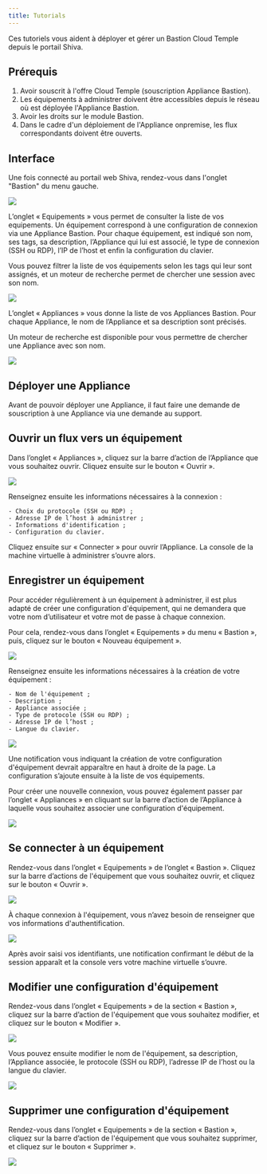 ```yaml
---
title: Tutorials
---
```


Ces tutoriels vous aident à déployer et gérer un Bastion Cloud Temple depuis le portail Shiva. 


## Prérequis

1. Avoir souscrit à l'offre Cloud Temple (souscription Appliance Bastion).
2. Les équipements à administrer doivent être accessibles depuis le réseau où est déployée l'Appliance Bastion.
3. Avoir les droits sur le module Bastion.
4. Dans le cadre d'un déploiement de l'Appliance onpremise, les flux correspondants doivent être ouverts.

## Interface

Une fois connecté au portail web Shiva, rendez-vous dans l'onglet "Bastion" du menu gauche. 

![](images/sessions.png)

L’onglet « Equipements » vous permet de consulter la liste de vos equipements. Un équipement correspond à une configuration de
connexion via une Appliance Bastion. Pour chaque équipement, est indiqué son nom, ses tags, sa 
description, l’Appliance qui lui est associé, le type de connexion (SSH ou RDP), l’IP de l’host et enfin la configuration du clavier.

Vous pouvez filtrer la liste de vos équipements selon les tags qui leur sont assignés, et un moteur de recherche permet de chercher une session avec son nom. 

![](images/sessions2.png)

L’onglet « Appliances » vous donne la liste de vos Appliances Bastion. Pour chaque Appliance, le nom de l’Appliance et sa description sont précisés. 

Un moteur de recherche est disponible pour vous permettre de chercher une Appliance avec son nom.

![](images/appliances.png)

## Déployer une Appliance
Avant de pouvoir déployer une Appliance, il faut faire une demande de souscription à une Appliance via une demande au support.

## Ouvrir un flux vers un équipement
Dans l’onglet « Appliances », cliquez sur la barre d’action de l’Appliance que vous souhaitez ouvrir. Cliquez ensuite sur le bouton « Ouvrir ».

![](images/ouvrir_appliance.png)

Renseignez ensuite les informations nécessaires à la connexion :

    - Choix du protocole (SSH ou RDP) ;
    - Adresse IP de l’host à administrer ;
    - Informations d'identification ;
    - Configuration du clavier.

Cliquez ensuite sur « Connecter » pour ouvrir l’Appliance. La console de la machine virtuelle à administrer s’ouvre alors. 

## Enregistrer un équipement

Pour accéder régulièrement à un équipement à administrer, il est plus adapté de créer une configuration d'équipement, qui ne demandera que votre nom d’utilisateur et votre mot de passe à chaque connexion. 

Pour cela, rendez-vous dans l’onglet « Equipements » du menu « Bastion », puis, cliquez sur le bouton « Nouveau équipement ».

![](images/creer_session.png)


Renseignez ensuite les informations nécessaires à la création de votre équipement :

    - Nom de l'équipement ;
    - Description ;
    - Appliance associée ;
    - Type de protocole (SSH ou RDP) ;
    - Adresse IP de l’host ;
    - Langue du clavier.

![](images/creer_session2.png)


Une notification vous indiquant la création de votre configuration d'équipement devrait apparaître en haut à droite de la page. La configuration s’ajoute ensuite à la liste de vos équipements. 

Pour créer une nouvelle connexion, vous pouvez également passer par l’onglet « Appliances » en cliquant sur la barre d’action de l’Appliance à laquelle vous souhaitez associer une configuration d'équipement.

![](images/creer_session3.png)

## Se connecter à un équipement

Rendez-vous dans l’onglet « Equipements » de l’onglet « Bastion ». Cliquez sur la barre d’actions de l'équipement que vous souhaitez ouvrir, et cliquez sur le bouton « Ouvrir ».

![](images/ouvrir_session.png)

À chaque connexion à l'équipement, vous n’avez besoin de renseigner que vos informations d'authentification.

![](images/ouvrir_session2.png)

Après avoir saisi vos identifiants, une notification confirmant le début de la session apparaît et la console vers votre machine virtuelle s’ouvre.

## Modifier une configuration d'équipement

Rendez-vous dans l’onglet « Equipements » de la section « Bastion », cliquez sur la barre d’action de l'équipement que vous souhaitez modifier, et cliquez sur le bouton « Modifier ».

![](images/modifier_session.png)

Vous pouvez ensuite modifier le nom de l'équipement, sa description, l’Appliance associée, le protocole (SSH ou RDP), l’adresse IP de l’host ou la langue du clavier. 

![](images/modifier_session2.png)

## Supprimer une configuration d'équipement

Rendez-vous dans l’onglet « Equipements » de la section « Bastion », cliquez sur la barre d’action de l'équipement que vous souhaitez supprimer, et cliquez sur le bouton « Supprimer ».

![](images/supprimer_session.png)






